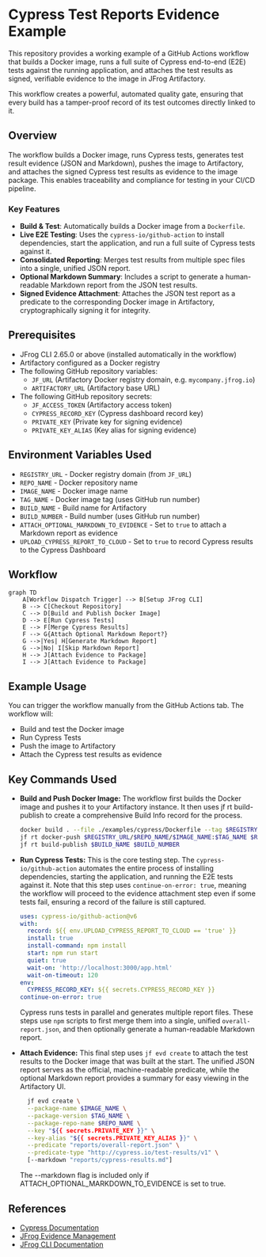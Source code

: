 # Cypress Test Reports Evidence Example

This repository provides a working example of a GitHub Actions workflow that builds a Docker image, runs a full suite of Cypress end-to-end (E2E) tests against the running application, and attaches the test results as signed, verifiable evidence to the image in JFrog Artifactory.

This workflow creates a powerful, automated quality gate, ensuring that every build has a tamper-proof record of its test outcomes directly linked to it.

## Overview

The workflow builds a Docker image, runs Cypress tests, generates test result evidence (JSON and Markdown), pushes the image to Artifactory, and attaches the signed Cypress test results as evidence to the image package. This enables traceability and compliance for testing in your CI/CD pipeline.

### **Key Features**

* **Build & Test**: Automatically builds a Docker image from a `Dockerfile`.  
* **Live E2E Testing**: Uses the `cypress-io/github-action` to install dependencies, start the application, and run a full suite of Cypress tests against it.  
* **Consolidated Reporting**: Merges test results from multiple spec files into a single, unified JSON report.  
* **Optional Markdown Summary**: Includes a script to generate a human-readable Markdown report from the JSON test results.  
* **Signed Evidence Attachment**: Attaches the JSON test report as a predicate to the corresponding Docker image in Artifactory, cryptographically signing it for integrity.

## Prerequisites

- JFrog CLI 2.65.0 or above (installed automatically in the workflow)
- Artifactory configured as a Docker registry
- The following GitHub repository variables:
    - `JF_URL` (Artifactory Docker registry domain, e.g. `mycompany.jfrog.io`)
    - `ARTIFACTORY_URL` (Artifactory base URL)
- The following GitHub repository secrets:
    - `JF_ACCESS_TOKEN` (Artifactory access token)
    - `CYPRESS_RECORD_KEY` (Cypress dashboard record key)
    - `PRIVATE_KEY` (Private key for signing evidence)
    - `PRIVATE_KEY_ALIAS` (Key alias for signing evidence)

## Environment Variables Used

- `REGISTRY_URL` - Docker registry domain (from `JF_URL`)
- `REPO_NAME` - Docker repository name
- `IMAGE_NAME` - Docker image name
- `TAG_NAME` - Docker image tag (uses GitHub run number)
- `BUILD_NAME` - Build name for Artifactory
- `BUILD_NUMBER` - Build number (uses GitHub run number)
- `ATTACH_OPTIONAL_MARKDOWN_TO_EVIDENCE` - Set to `true` to attach a Markdown report as evidence
- `UPLOAD_CYPRESS_REPORT_TO_CLOUD` - Set to `true` to record Cypress results to the Cypress Dashboard

## Workflow

```mermaid
graph TD
    A[Workflow Dispatch Trigger] --> B[Setup JFrog CLI]
    B --> C[Checkout Repository]
    C --> D[Build and Publish Docker Image]
    D --> E[Run Cypress Tests]
    E --> F[Merge Cypress Results]
    F --> G{Attach Optional Markdown Report?}
    G -->|Yes| H[Generate Markdown Report]
    G -->|No| I[Skip Markdown Report]
    H --> J[Attach Evidence to Package]
    I --> J[Attach Evidence to Package]
```
## Example Usage

You can trigger the workflow manually from the GitHub Actions tab. The workflow will:

- Build and test the Docker image
- Run Cypress Tests
- Push the image to Artifactory
- Attach the Cypress test results as evidence

## Key Commands Used

- **Build and Push Docker Image:**
  The workflow first builds the Docker image and pushes it to your Artifactory instance. It then uses jf rt build-publish to create a comprehensive Build Info record for the process.
  
  ```bash
  docker build . --file ./examples/cypress/Dockerfile --tag $REGISTRY_URL/$REPO_NAME/$IMAGE_NAME:$TAG_NAME
  jf rt docker-push $REGISTRY_URL/$REPO_NAME/$IMAGE_NAME:$TAG_NAME $REPO_NAME --build-name=$BUILD_NAME --build-number=$BUILD_NUMBER
  jf rt build-publish $BUILD_NAME $BUILD_NUMBER
  ```
- **Run Cypress Tests:**
This is the core testing step. The `cypress-io/github-action` automates the entire process of installing dependencies, starting the application, and running the E2E tests against it. Note that this step uses `continue-on-error: true`, meaning the workflow will proceed to the evidence attachment step even if some tests fail, ensuring a record of the failure is still captured.
  
  ```yaml
  uses: cypress-io/github-action@v6
  with:
    record: ${{ env.UPLOAD_CYPRESS_REPORT_TO_CLOUD == 'true' }}
    install: true
    install-command: npm install
    start: npm run start
    quiet: true
    wait-on: 'http://localhost:3000/app.html'
    wait-on-timeout: 120
  env:
    CYPRESS_RECORD_KEY: ${{ secrets.CYPRESS_RECORD_KEY }}
  continue-on-error: true
  ```
  Cypress runs tests in parallel and generates multiple report files. These steps use `npm` scripts to first merge them into a single, unified `overall-report.json`, and then optionally generate a human-readable Markdown report.
  
- **Attach Evidence:**
This final step uses `jf evd create` to attach the test results to the Docker image that was built at the start. The unified JSON report serves as the official, machine-readable predicate, while the optional Markdown report provides a summary for easy viewing in the Artifactory UI.

  ```bash
    jf evd create \
    --package-name $IMAGE_NAME \
    --package-version $TAG_NAME \
    --package-repo-name $REPO_NAME \
    --key "${{ secrets.PRIVATE_KEY }}" \
    --key-alias "${{ secrets.PRIVATE_KEY_ALIAS }}" \
    --predicate "reports/overall-report.json" \
    --predicate-type "http://cypress.io/test-results/v1" \
    [--markdown "reports/cypress-results.md"]
  ```
    The --markdown flag is included only if ATTACH_OPTIONAL_MARKDOWN_TO_EVIDENCE is set to true.
  
## References

- [Cypress Documentation](https://docs.cypress.io/)
- [JFrog Evidence Management](https://jfrog.com/help/r/jfrog-artifactory-documentation/evidence-management)
- [JFrog CLI Documentation](https://jfrog.com/getcli/)
